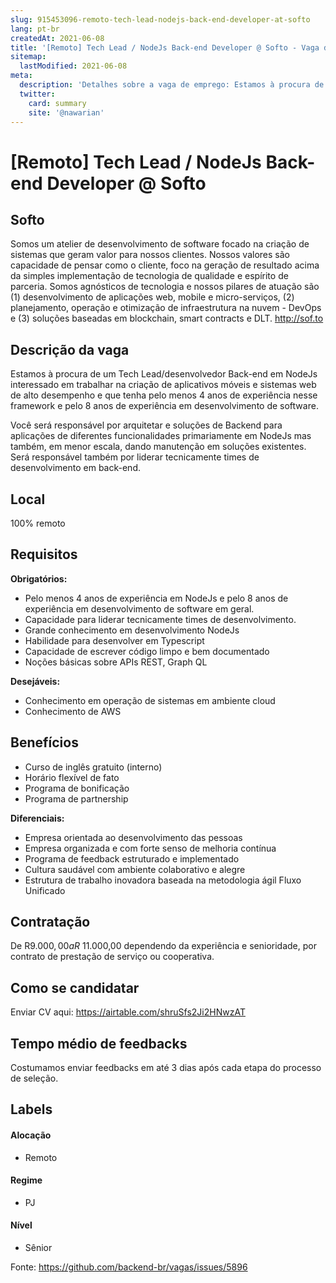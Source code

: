 ```yaml
---
slug: 915453096-remoto-tech-lead-nodejs-back-end-developer-at-softo
lang: pt-br
createdAt: 2021-06-08
title: '[Remoto] Tech Lead / NodeJs Back-end Developer @ Softo - Vaga de Emprego'
sitemap:
  lastModified: 2021-06-08
meta:
  description: 'Detalhes sobre a vaga de emprego: Estamos à procura de um Tech Lead/desenvolvedor Back-end em NodeJs interessado em trabalhar na criação de aplicativos móveis e sistemas web de alto desempenho e que tenha pelo menos 4 anos de experiência nesse framework e pelo 8 anos de experiência em desenvolvimento de software. Você será responsável por arquitetar e soluções de Backend para aplicações de diferentes funcionalidades primariamente em NodeJs mas também, em menor escala, dando manutenção em soluções existentes. Será responsável também por liderar tecnicamente times de desenvolvimento em back-end.'
  twitter:
    card: summary
    site: '@nawarian'
---
```


# [Remoto] Tech Lead / NodeJs Back-end Developer @ Softo

## Softo

Somos um atelier de desenvolvimento de software focado na criação de sistemas que geram valor para nossos clientes. Nossos valores são capacidade de pensar como o cliente, foco na geração de resultado acima da simples implementação de tecnologia de qualidade e espírito de parceria. Somos agnósticos de tecnologia e nossos pilares de atuação são (1) desenvolvimento de aplicações web, mobile e micro-serviços, (2) planejamento, operação e otimização de infraestrutura na nuvem - DevOps e (3) soluções baseadas em blockchain, smart contracts e DLT. http://sof.to

## Descrição da vaga

Estamos à procura de um Tech Lead/desenvolvedor Back-end em NodeJs interessado em trabalhar na criação de aplicativos móveis e sistemas web de alto desempenho e que tenha pelo menos 4 anos de experiência nesse framework e pelo 8 anos de experiência em desenvolvimento de software.

Você será responsável por arquitetar e soluções de Backend para aplicações de diferentes funcionalidades primariamente em NodeJs mas também, em menor escala, dando manutenção em soluções existentes. Será responsável também por liderar tecnicamente times de desenvolvimento em back-end.
## Local

100% remoto

## Requisitos

**Obrigatórios:**
- Pelo menos 4 anos de experiência em NodeJs e pelo 8 anos de experiência em desenvolvimento de software em geral. 
- Capacidade para liderar tecnicamente times de desenvolvimento.
- Grande conhecimento em desenvolvimento NodeJs
- Habilidade para desenvolver em Typescript
- Capacidade de escrever código limpo e bem documentado
- Noções básicas sobre APIs REST, Graph QL

**Desejáveis:**
- Conhecimento em operação de sistemas em ambiente cloud
- Conhecimento de AWS

## Benefícios

- Curso de inglês gratuito (interno)
- Horário flexível de fato
- Programa de bonificação
- Programa de partnership

**Diferenciais:**
- Empresa orientada ao desenvolvimento das pessoas
- Empresa organizada e com forte senso de melhoria contínua
- Programa de feedback estruturado e implementado
- Cultura saudável com ambiente colaborativo e alegre
- Estrutura de trabalho inovadora baseada na metodologia ágil Fluxo Unificado

## Contratação

De R$9.000,00 a R$ 11.000,00 dependendo da experiência e senioridade, por contrato de prestação de serviço ou cooperativa.

## Como se candidatar

Enviar CV aqui: https://airtable.com/shruSfs2Ji2HNwzAT

## Tempo médio de feedbacks

Costumamos enviar feedbacks em até 3 dias após cada etapa do processo de seleção.

## Labels
<!-- retire os labels que não fazem sentido à vaga -->

#### Alocação
- Remoto

#### Regime
- PJ

#### Nível
- Sênior





Fonte: https://github.com/backend-br/vagas/issues/5896